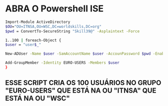
# ABRA O Powershell ISE

```sh
Import-Module ActiveDirectory
$OU="OU=ITNSA,OU=WSC,DC=worldskills,DC=org"
$pwd = ConvertTo-SecureString "Skill39@" -Asplaintext -Force

1..100 | foreach-Object {
$user = "user$_"

New-ADUser -Name $user -SamAccountName $user -AccounPassword $pwd -Enabled 1 -Path $OU

Add-GroupMember -Identity EURO-USERS -Members $user
}
```

## ESSE SCRIPT CRIA OS 100 USUÁRIOS NO GRUPO "EURO-USERS" QUE ESTÁ NA OU "ITNSA" QUE ESTÁ NA OU "WSC"